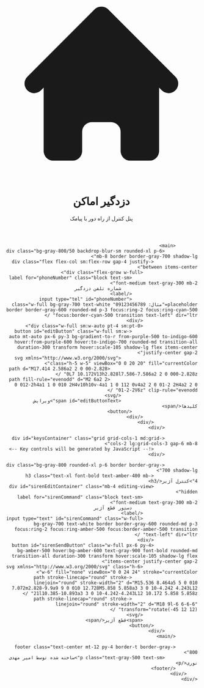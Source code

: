 <!DOCTYPE html>
<html lang="fa" dir="rtl">
<head>
    <meta charset="UTF-8" />
    <meta name="viewport" content="width=device-width, initial-scale=1.0" />
    <title>دزدگیر اماکن</title>
    <script src="https://cdn.tailwindcss.com"></script>
    <meta name="theme-color" content="#0891b2" />
    <meta name="description" content="یک ابزار تحت وب برای کنترل سیستم امنیتی خانه (دزدگیر) از طریق ارسال دستورات پیامکی. کاربران می توانند کلیدها و دستورات را سفارشی سازی کرده و تنظیمات را برای استفاده های بعدی ذخیره کنند.">
    <style>
        body {
            -webkit-font-smoothing: antialiased;
            -moz-osx-font-smoothing: grayscale;
        }
        .editing-view.hidden,
        .normal-view.hidden {
            display: none;
        }
    </style>
<link rel="stylesheet" href="/index.css">
</head>
<body class="bg-gray-900">
    <div class="min-h-screen bg-gray-900 text-white font-sans p-4 sm:p-6 lg:p-8">
        <div class="max-w-4xl mx-auto">
            <header class="text-center mb-8 flex flex-col items-center gap-4">
                <svg xmlns="http://www.w3.org/2000/svg" class="h-16 w-16 text-cyan-400" viewBox="0 0 20 20" fill="currentColor">
                    <path d="M10.707 2.293a1 1 0 00-1.414 0l-7 7a1 1 0 001.414 1.414L4 10.414V17a1 1 0 001 1h2a1 1 0 001-1v-2a1 1 0 011-1h2a1 1 0 011 1v2a1 1 0 001 1h2a1 1 0 001-1v-6.586l.293.293a1 1 0 001.414-1.414l-7-7z" />
                </svg>
                <h1 class="text-4xl sm:text-5xl font-bold text-transparent bg-clip-text bg-gradient-to-r from-cyan-400 to-blue-500">
                    دزدگیر اماکن
                </h1>
                <p class="text-gray-400">پنل کنترل از راه دور با پیامک</p>
            </header>

            <main>
                <div class="bg-gray-800/50 backdrop-blur-sm rounded-xl p-6 mb-8 border border-gray-700 shadow-lg">
                    <div class="flex flex-col sm:flex-row gap-4 justify-between items-center">
                        <div class="flex-grow w-full">
                            <label for="phoneNumber" class="block text-sm font-medium text-gray-300 mb-2">
                                شماره تلفن دزدگیر
                            </label>
                            <input type="tel" id="phoneNumber" placeholder="مثال: 09123456789" class="w-full bg-gray-700 text-white border border-gray-600 rounded-md p-3 focus:ring-2 focus:ring-cyan-500 focus:border-cyan-500 transition text-left" dir="ltr" />
                        </div>
                        <div class="w-full sm:w-auto pt-4 sm:pt-0">
                            <button id="editButton" class="w-full sm:w-auto mt-auto px-6 py-3 bg-gradient-to-r from-purple-500 to-indigo-600 hover:from-purple-600 hover:to-indigo-700 rounded-md transition-all duration-300 transform hover:scale-105 shadow-lg flex items-center justify-center gap-2">
                                <svg xmlns="http://www.w3.org/2000/svg" class="h-5 w-5" viewBox="0 0 20 20" fill="currentColor">
                                    <path d="M17.414 2.586a2 2 0 00-2.828 0L7 10.172V13h2.828l7.586-7.586a2 2 0 000-2.828z" />
                                    <path fill-rule="evenodd" d="M2 6a2 2 0 012-2h4a1 1 0 010 2H4v10h10v-4a1 1 0 112 0v4a2 2 0 01-2 2H4a2 2 0 01-2-2V6z" clip-rule="evenodd" />
                                </svg>
                                <span id="editButtonText">ویرایش کلیدها</span>
                            </button>
                        </div>
                    </div>
                </div>

                <div id="keysContainer" class="grid grid-cols-1 md:grid-cols-2 lg:grid-cols-3 gap-6 mb-8">
                    <!-- Key controls will be generated by JavaScript -->
                </div>

                <div class="bg-gray-800 rounded-xl p-6 border border-gray-700 shadow-lg">
                    <h3 class="text-xl font-bold text-amber-400 mb-4">کنترل آژیر</h3>
                    <div id="sirenEditContainer" class="mb-4 editing-view hidden">
                        <label for="sirenCommand" class="block text-sm font-medium text-gray-300 mb-2">
                            دستور قطع آژیر
                        </label>
                        <input type="text" id="sirenCommand" class="w-full bg-gray-700 text-white border border-gray-600 rounded-md p-3 focus:ring-2 focus:ring-amber-500 focus:border-amber-500 transition text-left" dir="ltr" />
                    </div>
                    <button id="sirenSendButton" class="w-full px-6 py-4 bg-amber-500 hover:bg-amber-600 text-gray-900 font-bold rounded-md transition-all duration-300 transform hover:scale-105 shadow-lg flex items-center justify-center gap-2">
                        <svg xmlns="http://www.w3.org/2000/svg" class="h-6 w-6" fill="none" viewBox="0 0 24 24" stroke="currentColor">
                            <path stroke-linecap="round" stroke-linejoin="round" stroke-width="2" d="M15.536 8.464a5 5 0 010 7.072m2.828-9.9a9 9 0 010 12.728M5.858 5.858a3 3 0 10-4.242 4.243L12 21l10.385-10.893a3 3 0 10-4.242-4.243L12 10.172 5.858 5.858z" />
                            <path stroke-linecap="round" stroke-linejoin="round" stroke-width="2" d="M18 9l-6 6-6-6" transform="rotate(-45 12 12)" />
                        </svg>
                        <span>قطع آژیر</span>
                    </button>
                </div>
            </main>

            <footer class="text-center mt-12 py-4 border-t border-gray-800">
                <p class="text-gray-500 text-sm">ساخته شده توسط امیر مهدی نوری</p>
            </footer>
        </div>
    </div>

<script>
document.addEventListener('DOMContentLoaded', () => {
    const CONFIG_KEY = 'alarmConfigV1';

    let isEditing = false;
    let config;

    // --- DOM Elements ---
    const phoneNumberInput = document.getElementById('phoneNumber');
    const editButton = document.getElementById('editButton');
    const editButtonText = document.getElementById('editButtonText');
    const keysContainer = document.getElementById('keysContainer');
    const sirenEditContainer = document.getElementById('sirenEditContainer');
    const sirenCommandInput = document.getElementById('sirenCommand');
    const sirenSendButton = document.getElementById('sirenSendButton');

    // --- Default Config ---
    const getDefaultConfig = () => ({
        phoneNumber: '',
        keys: Array.from({ length: 6 }, (_, i) => ({
            id: i + 1,
            label: `کلید ${i + 1}`,
            onCommand: `ON${i + 1}`,
            offCommand: `OFF${i + 1}`,
        })),
        sirenCommand: 'SIREN_OFF',
    });

    // --- State Management ---
    const saveConfig = () => {
        try {
            localStorage.setItem(CONFIG_KEY, JSON.stringify(config));
        } catch (error) {
            console.error("Failed to save config to localStorage:", error);
        }
    };

    const loadConfig = () => {
        try {
            const savedConfig = localStorage.getItem(CONFIG_KEY);
            if (savedConfig) {
                const parsedConfig = JSON.parse(savedConfig);
                // Basic validation to ensure config structure is valid
                if (parsedConfig.phoneNumber !== undefined && parsedConfig.keys && parsedConfig.sirenCommand) {
                    return parsedConfig;
                }
            }
        } catch (error) {
            console.error("Failed to load or parse config from localStorage:", error);
        }
        return getDefaultConfig();
    };

    // --- Core Logic ---
    const handleSendCommand = (command) => {
        if (!config.phoneNumber) {
            alert('لطفاً ابتدا شماره تلفن دزدگیر را وارد کنید.');
            return;
        }
        if (!command) {
            alert('دستور ارسالی خالی است. لطفاً یک دستور معتبر وارد کنید.');
            return;
        }
        const smsLink = `sms:${config.phoneNumber}?body=${encodeURIComponent(command)}`;
        window.location.href = smsLink;
    };

    const toggleEditMode = () => {
        isEditing = !isEditing;
        render();
    };

    // --- Rendering ---
    const createKeyControlHTML = (key) => `
        <div class="bg-gray-800 rounded-xl p-4 border border-gray-700 shadow-lg flex flex-col gap-4 transition-all duration-300">
            <div class="editing-view ${isEditing ? '' : 'hidden'}">
                <input
                    type="text"
                    value="${key.label}"
                    data-id="${key.id}"
                    data-field="label"
                    class="key-input w-full bg-gray-700 text-white font-bold text-lg text-center border-b-2 border-purple-500 rounded-t-md p-2 focus:outline-none focus:ring-2 focus:ring-purple-500"
                />
            </div>
            <div class="normal-view ${isEditing ? 'hidden' : ''}">
                <h3 class="text-lg font-bold text-center text-gray-200 py-2">${key.label}</h3>
            </div>
           
            <div class="editing-view ${isEditing ? '' : 'hidden'}">
                <div class="flex flex-col gap-3">
                    <div>
                        <label class="block text-xs font-medium text-gray-400 mb-1">دستور روشن</label>
                        <input
                            type="text"
                            value="${key.onCommand}"
                            data-id="${key.id}"
                            data-field="onCommand"
                            class="key-input w-full bg-gray-900 text-white border border-gray-600 rounded-md p-2 focus:ring-1 focus:ring-green-500 focus:border-green-500 transition text-left text-sm"
                            dir="ltr"
                        />
                    </div>
                    <div>
                        <label class="block text-xs font-medium text-gray-400 mb-1">دستور خاموش</label>
                        <input
                            type="text"
                            value="${key.offCommand}"
                            data-id="${key.id}"
                            data-field="offCommand"
                            class="key-input w-full bg-gray-900 text-white border border-gray-600 rounded-md p-2 focus:ring-1 focus:ring-red-500 focus:border-red-500 transition text-left text-sm"
                            dir="ltr"
                        />
                    </div>
                </div>
            </div>
            
            <div class="grid grid-cols-2 gap-3 ${isEditing ? 'mt-2' : 'mt-auto'}">
                <button 
                    data-command-type="on"
                    data-id="${key.id}"
                    class="send-key-command w-full px-4 py-3 bg-green-600 hover:bg-green-700 text-white font-semibold rounded-md transition-all duration-300 transform hover:scale-105 shadow-md flex items-center justify-center gap-2"
                >
                    <svg xmlns="http://www.w3.org/2000/svg" class="h-5 w-5" viewBox="0 0 20 20" fill="currentColor">
                      <path fill-rule="evenodd" d="M10 18a8 8 0 100-16 8 8 0 000 16zm1-11a1 1 0 10-2 0v2H7a1 1 0 100 2h2v2a1 1 0 102 0v-2h2a1 1 0 100-2h-2V7z" clip-rule="evenodd" />
                    </svg>
                    <span>روشن</span>
                </button>
                <button 
                    data-command-type="off"
                    data-id="${key.id}"
                    class="send-key-command w-full px-4 py-3 bg-red-600 hover:bg-red-700 text-white font-semibold rounded-md transition-all duration-300 transform hover:scale-105 shadow-md flex items-center justify-center gap-2"
                >
                    <svg xmlns="http://www.w3.org/2000/svg" class="h-5 w-5" viewBox="0 0 20 20" fill="currentColor">
                      <path fill-rule="evenodd" d="M10 18a8 8 0 100-16 8 8 0 000 16zM7 9a1 1 0 000 2h6a1 1 0 100-2H7z" clip-rule="evenodd" />
                    </svg>
                    <span>خاموش</span>
                </button>
            </div>
        </div>
    `;

    const render = () => {
        // Update phone number
        phoneNumberInput.value = config.phoneNumber;

        // Update edit button text
        editButtonText.textContent = isEditing ? 'ذخیره و پایان ویرایش' : 'ویرایش کلیدها';

        // Render keys
        keysContainer.innerHTML = config.keys.map(createKeyControlHTML).join('');

        // Update siren section
        sirenCommandInput.value = config.sirenCommand;
        sirenEditContainer.classList.toggle('hidden', !isEditing);
        
        // After rendering, re-attach event listeners for the new elements
        attachDynamicListeners();
    };

    // --- Event Listeners ---
    const attachDynamicListeners = () => {
        // Key inputs
        document.querySelectorAll('.key-input').forEach(input => {
            input.addEventListener('input', (e) => {
                const id = parseInt(e.target.dataset.id, 10);
                const field = e.target.dataset.field;
                const key = config.keys.find(k => k.id === id);
                if (key) {
                    key[field] = e.target.value;
                    if(field === "label") {
                        // also update the display label in real-time
                        const normalViewH3 = e.target.closest('.flex-col').querySelector('.normal-view h3');
                        if(normalViewH3) normalViewH3.textContent = e.target.value;
                    }
                    saveConfig();
                }
            });
        });

        // Key send buttons
        document.querySelectorAll('.send-key-command').forEach(button => {
            button.addEventListener('click', (e) => {
                const buttonEl = e.currentTarget;
                const id = parseInt(buttonEl.dataset.id, 10);
                const commandType = buttonEl.dataset.commandType;
                const key = config.keys.find(k => k.id === id);
                if (key) {
                    const command = commandType === 'on' ? key.onCommand : key.offCommand;
                    handleSendCommand(command);
                }
            });
        });
    }

    const initialize = () => {
        config = loadConfig();

        // Static listeners
        editButton.addEventListener('click', toggleEditMode);
        
        phoneNumberInput.addEventListener('input', (e) => {
            config.phoneNumber = e.target.value;
            saveConfig();
        });

        sirenCommandInput.addEventListener('input', (e) => {
            config.sirenCommand = e.target.value;
            saveConfig();
        });

        sirenSendButton.addEventListener('click', () => {
            handleSendCommand(config.sirenCommand);
        });

        render();
    };

    // --- Start the App ---
    initialize();
});
</script>
<script type="module" src="/index.tsx"></script>
</body>
</html>
